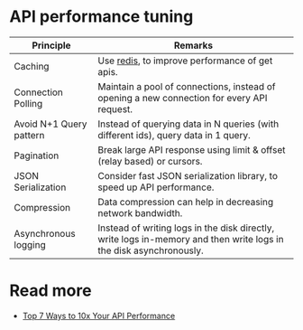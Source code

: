 # API performance tuning

| Principle               | Remarks                                                                                                            |
|-------------------------|--------------------------------------------------------------------------------------------------------------------|
| Caching                 | Use [redis](../3_Databases/8_Caching-InMemory-Databases/Redis/Readme.md), to improve performance of get apis.              |
| Connection Polling      | Maintain a pool of connections, instead of opening a new connection for every API request.                         |
| Avoid N+1 Query pattern | Instead of querying data in N queries (with different ids), query data in 1 query.                                 |
| Pagination              | Break large API response using limit & offset (relay based) or cursors.                                            |
| JSON Serialization      | Consider fast JSON serialization library, to speed up API performance.                                             |
| Compression             | Data compression can help in decreasing network bandwidth.                                                         |
| Asynchronous logging    | Instead of writing logs in the disk directly, write logs in-memory and then write logs in the disk asynchronously. |

# Read more
- [Top 7 Ways to 10x Your API Performance](https://www.youtube.com/watch?v=zvWKqUiovAM)